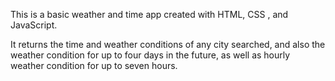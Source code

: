 

This is a basic weather and time app created with HTML, CSS , and JavaScript.

It returns the time and weather conditions of any city searched, and also the weather condition for up to four days in the future, as well as hourly weather condition for up to seven hours.